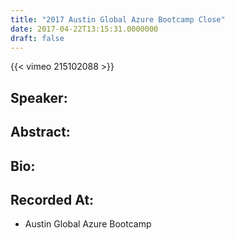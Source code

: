 ```yaml
---
title: "2017 Austin Global Azure Bootcamp Close"
date: 2017-04-22T13:15:31.0000000
draft: false
---
```


{{< vimeo 215102088 >}}

## Speaker:


## Abstract:



## Bio:


## Recorded At:

 - Austin Global Azure Bootcamp

